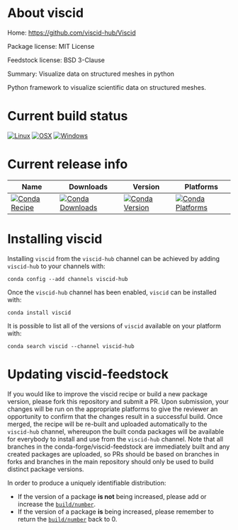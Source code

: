 About viscid
============

Home: https://github.com/viscid-hub/Viscid

Package license: MIT License

Feedstock license: BSD 3-Clause

Summary: Visualize data on structured meshes in python

Python framework to visualize scientific data on structured meshes.

Current build status
====================

[![Linux](https://img.shields.io/circleci/project/github/viscid-hub/viscid-feedstock/master.svg?label=Linux)](https://circleci.com/gh/viscid-hub/viscid-feedstock)
[![OSX](https://img.shields.io/travis/viscid-hub/viscid-feedstock/master.svg?label=macOS)](https://travis-ci.org/viscid-hub/viscid-feedstock)
[![Windows](https://img.shields.io/appveyor/ci/viscid-hub/viscid-feedstock/master.svg?label=Windows)](https://ci.appveyor.com/project/viscid-hub/viscid-feedstock/branch/master)

Current release info
====================

| Name | Downloads | Version | Platforms |
| --- | --- | --- | --- |
| [![Conda Recipe](https://img.shields.io/badge/recipe-viscid-green.svg)](https://anaconda.org/viscid-hub/viscid) | [![Conda Downloads](https://img.shields.io/conda/dn/viscid-hub/viscid.svg)](https://anaconda.org/viscid-hub/viscid) | [![Conda Version](https://img.shields.io/conda/vn/viscid-hub/viscid.svg)](https://anaconda.org/viscid-hub/viscid) | [![Conda Platforms](https://img.shields.io/conda/pn/viscid-hub/viscid.svg)](https://anaconda.org/viscid-hub/viscid) |

Installing viscid
=================

Installing `viscid` from the `viscid-hub` channel can be achieved by adding `viscid-hub` to your channels with:

```
conda config --add channels viscid-hub
```

Once the `viscid-hub` channel has been enabled, `viscid` can be installed with:

```
conda install viscid
```

It is possible to list all of the versions of `viscid` available on your platform with:

```
conda search viscid --channel viscid-hub
```




Updating viscid-feedstock
=========================

If you would like to improve the viscid recipe or build a new
package version, please fork this repository and submit a PR. Upon submission,
your changes will be run on the appropriate platforms to give the reviewer an
opportunity to confirm that the changes result in a successful build. Once
merged, the recipe will be re-built and uploaded automatically to the
`viscid-hub` channel, whereupon the built conda packages will be available for
everybody to install and use from the `viscid-hub` channel.
Note that all branches in the conda-forge/viscid-feedstock are
immediately built and any created packages are uploaded, so PRs should be based
on branches in forks and branches in the main repository should only be used to
build distinct package versions.

In order to produce a uniquely identifiable distribution:
 * If the version of a package **is not** being increased, please add or increase
   the [``build/number``](http://conda.pydata.org/docs/building/meta-yaml.html#build-number-and-string).
 * If the version of a package **is** being increased, please remember to return
   the [``build/number``](http://conda.pydata.org/docs/building/meta-yaml.html#build-number-and-string)
   back to 0.